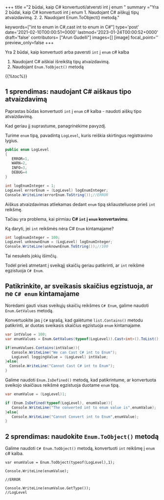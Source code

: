 +++
title   ="2 būdai, kaip C# konvertuoti/atversti int į enum "
summary ="Yra 2 būdai, kaip C# konvertuoti int į enum 1. Naudojant C# aiškųjį tipų atvaizdavimą. 2. 2. Naudojant Enum.ToObject() metodą."

keywords=["int to enum in C#,cast int to enum in C#"]
type='post'
date='2021-02-10T00:00:51+0000'
lastmod='2023-01-24T00:00:52+0000'
draft='false'
contributors= ["Arun Gudelli"]
images=[]
[image]
focal_point=''
preview_only=false
+++


Yra 2 būdai, kaip konvertuoti arba paversti `int` į `enum` c# kalba

1. Naudojant C# aiškiai išreikštą tipų atvaizdavimą.
2. Naudojant `Enum.ToObject()` metodą

{{%toc%}}

## 1 sprendimas: naudojant C# aiškaus tipo atvaizdavimą

Paprastas būdas konvertuoti `int` į `enum` c# kalba - naudoti aiškų tipo atvaizdavimą.

Kad geriau jį suprastume, panagrinėkime pavyzdį.

Turime `enum` tipą, pavadintą `LogLevel`, kuris reiškia skirtingus registravimo lygius.

```csharp
public enum LogLevel
{
   ERROR=1, 
   WARN=2, 
   INFO=3, 
   DEBUG=4
}

int logEnumInteger = 1;
LogLevel errorEnum = (LogLevel) logEnumInteger;
Console.WriteLine(errorEnum.ToString());//ERROR
```

Aiškus atvaizdavimas atliekamas dedant `enum` tipą skliausteliuose prieš `int` reikšmę.

Tačiau yra problema, kai pirmiau **C# `int` į `enum` konvertavimu**.

Ką daryti, jei `int` reikšmės nėra C# `Enum` kintamajame?

```csharp
int logEnumInteger = 100;
LogLevel unknownEnum = (LogLevel) logEnumInteger;
Console.WriteLine(unknownEnum.ToString());//100
```

Tai nesukels jokių išimčių.

Todėl prieš atmetant į sveikąjį skaičių geriau patikrinti, ar `int` reikšmė egzistuoja `C# Enum`.

## Patikrinkite, ar sveikasis skaičius egzistuoja, ar ne `C# enum` kintamajame

Norėdami gauti visas sveikųjų skaičių reikšmes `C# Enum`, galime naudoti `Enum.GetValues` metodą.

Konvertuokite jas į `C#` sąrašą, kad galėtume `list.Contains()` metodu patikrinti, ar duotas sveikasis skaičius egzistuoja `enum` kintamajame.

```csharp
var intValue = 100;
var enumValues = Enum.GetValues(typeof(LogLevel)).Cast<int>().ToList();

if(enumValues.Contains(intValue)){
   Console.WriteLine("We can Cast C# int to Enum");  
   LogLevel loggingValue = (LogLevel) intValue;
}else{
  Console.WriteLine("Cannot Cast C# int to Enum");
}

```
Galime naudoti `Enum.IsDefined()` metodą, kad patikrintume, ar konvertuota sveikojo skaičiaus reikšmė egzistuoja duotame `enum` tipą.  

```csharp
var enumValue = (LogLevel)1;

if (Enum.IsDefined(typeof(LogLevel), enumValue)){
   Console.WriteLine("The converted int to enum value is",enumValue);
}else{
   Console.WriteLine("Cannot Convert int to Enum",enumValue);
}
```


## 2 sprendimas: naudokite `Enum.ToObject()` metodą

Galime naudoti `C# Enum.ToObject()` metodą, konvertuoti `int` reikšmę į `enum` c# kalba.

```
var enumValue = Enum.ToObject(typeof(LogLevel),1);

Console.WriteLine(enumValue);

//ERROR

Console.WriteLine(enumValue.GetType());
//LogLevel

```





